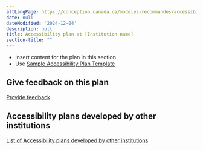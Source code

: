 ```yaml
---
altLangPage: https://conception.canada.ca/modeles-recommandes/accessibilite/accueil-rapports-progres.html
date: null
dateModified: '2024-12-04'
description: null
title: Accessibility plan at [Institution name]
section-title: ""
---
```


<ul>
  <li>Insert content for the plan in this section</li>
  <li>Use <a href="https://www.canada.ca/en/employment-social-development/programs/accessible-canada-regulations-guidance/accessibility-plans/template.html">Sample Accessibility Plan Template</a></li>
</ul>

<h2>Give feedback on this plan</h2>
<p><a href="feedback-form">Provide feedback</a></p>

<h2>Accessibility plans developed by other institutions</h2>
<p><a href="https://open.canada.ca/en">List of Accessibility plans developed by other institutions</a></p>
